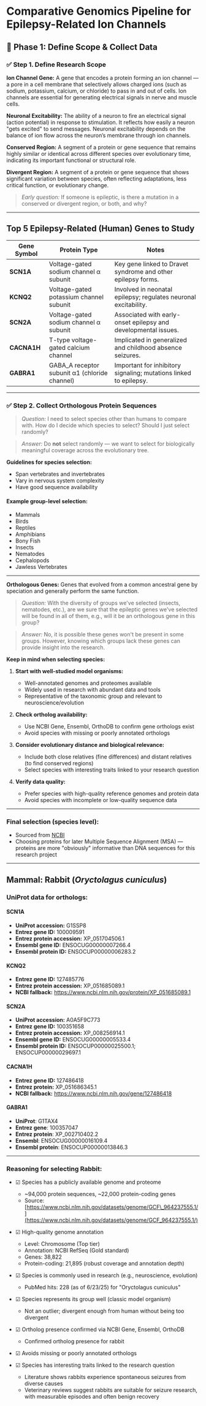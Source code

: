 # Comparative Genomics Pipeline for Epilepsy-Related Ion Channels

## 🧠 Phase 1: Define Scope & Collect Data

### ✅ Step 1. Define Research Scope

**Ion Channel Gene:**
A gene that encodes a protein forming an ion channel — a pore in a cell membrane that selectively allows charged ions (such as sodium, potassium, calcium, or chloride) to pass in and out of cells. Ion channels are essential for generating electrical signals in nerve and muscle cells.

**Neuronal Excitability:**
The ability of a neuron to fire an electrical signal (action potential) in response to stimulation. It reflects how easily a neuron "gets excited" to send messages. Neuronal excitability depends on the balance of ion flow across the neuron’s membrane through ion channels.

**Conserved Region:**
A segment of a protein or gene sequence that remains highly similar or identical across different species over evolutionary time, indicating its important functional or structural role.

**Divergent Region:**
A segment of a protein or gene sequence that shows significant variation between species, often reflecting adaptations, less critical function, or evolutionary change.

> *Early question:*
> If someone is epileptic, is there a mutation in a conserved or divergent region, or both, and why?

---

## Top 5 Epilepsy-Related (Human) Genes to Study

| Gene Symbol | Protein Type                                   | Notes                                                             |
| ----------- | ---------------------------------------------- | ----------------------------------------------------------------- |
| **SCN1A**   | Voltage-gated sodium channel α subunit         | Key gene linked to Dravet syndrome and other epilepsy forms.      |
| **KCNQ2**   | Voltage-gated potassium channel subunit        | Involved in neonatal epilepsy; regulates neuronal excitability.   |
| **SCN2A**   | Voltage-gated sodium channel α subunit         | Associated with early-onset epilepsy and developmental issues.    |
| **CACNA1H** | T-type voltage-gated calcium channel           | Implicated in generalized and childhood absence seizures.         |
| **GABRA1**  | GABA\_A receptor subunit α1 (chloride channel) | Important for inhibitory signaling; mutations linked to epilepsy. |

---

### ✅ Step 2. Collect Orthologous Protein Sequences

> *Question:*
> I need to select species other than humans to compare with. How do I decide which species to select? Should I just select randomly?

> *Answer:*
> Do **not** select randomly — we want to select for biologically meaningful coverage across the evolutionary tree.

**Guidelines for species selection:**

* Span vertebrates and invertebrates
* Vary in nervous system complexity
* Have good sequence availability

#### Example group-level selection:

* Mammals
* Birds
* Reptiles
* Amphibians
* Bony Fish
* Insects
* Nematodes
* Cephalopods
* Jawless Vertebrates

---

**Orthologous Genes:**
Genes that evolved from a common ancestral gene by speciation and generally perform the same function.

> *Question:*
> With the diversity of groups we've selected (insects, nematodes, etc.), are we sure that the epileptic genes we've selected will be found in all of them, e.g., will it be an orthologous gene in this group?

> *Answer:*
> No, it is possible these genes won't be present in some groups. However, knowing which groups lack these genes can provide insight into the research.

**Keep in mind when selecting species:**

1. **Start with well-studied model organisms:**

   * Well-annotated genomes and proteomes available
   * Widely used in research with abundant data and tools
   * Representative of the taxonomic group and relevant to neuroscience/evolution

2. **Check ortholog availability:**

   * Use NCBI Gene, Ensembl, OrthoDB to confirm gene orthologs exist
   * Avoid species with missing or poorly annotated orthologs

3. **Consider evolutionary distance and biological relevance:**

   * Include both close relatives (fine differences) and distant relatives (to find conserved regions)
   * Select species with interesting traits linked to your research question

4. **Verify data quality:**

   * Prefer species with high-quality reference genomes and protein data
   * Avoid species with incomplete or low-quality sequence data

---

### Final selection (species level):

* Sourced from [NCBI](https://www.ncbi.nlm.nih.gov/)
* Choosing proteins for later Multiple Sequence Alignment (MSA) — proteins are more "obviously" informative than DNA sequences for this research project

---

## Mammal: Rabbit (*Oryctolagus cuniculus*)

### UniProt data for orthologs:

#### SCN1A

* **UniProt accession:** G1SSP8
* **Entrez gene ID:** 100009591
* **Entrez protein accession:** XP\_051704506.1
* **Ensembl gene ID:** ENSOCUG00000007266.4
* **Ensembl protein ID:** ENSOCUP00000006283.2

#### KCNQ2

* **Entrez gene ID:** 127485776
* **Entrez protein accession:** XP\_051685089.1
* **NCBI fallback:** https://www.ncbi.nlm.nih.gov/protein/XP_051685089.1 

#### SCN2A

* **UniProt accession:** A0A5F9C773
* **Entrez gene ID:** 100351658
* **Entrez protein accession:** XP\_008256914.1
* **Ensembl gene ID:** ENSOCUG00000005533.4
* **Ensembl protein ID:** ENSOCUP00000025500.1; ENSOCUP00000029697.1

#### CACNA1H

* **Entrez gene ID:** 127486418
* **Entrez protein:** XP_051686345.1
* **NCBI fallback:** https://www.ncbi.nlm.nih.gov/gene/127486418

#### GABRA1

* **UniProt**: G1TAX4
* **Entrez gene**: 100357047
* **Entrez protein**: XP_002710402.2
* **Ensembl**: ENSOCUG00000016109.4
* **Ensembl protein**: ENSOCUP00000013846.3

---

### Reasoning for selecting Rabbit:

* ☑ Species has a publicly available genome and proteome

  * \~94,000 protein sequences, \~22,000 protein-coding genes
  * Source: [https://www.ncbi.nlm.nih.gov/datasets/genome/GCF\_964237555.1/](https://www.ncbi.nlm.nih.gov/datasets/genome/GCF_964237555.1/)
* ☑ High-quality genome annotation

  * Level: Chromosome (Top tier)
  * Annotation: NCBI RefSeq (Gold standard)
  * Genes: 38,822
  * Protein-coding: 21,895 (robust coverage and annotation depth)
* ☑ Species is commonly used in research (e.g., neuroscience, evolution)

  * PubMed hits: 228 (as of 6/23/25) for "Oryctolagus cuniculus"
* ☑ Species represents its group well (classic model organism)

  * Not an outlier; divergent enough from human without being too divergent
* ☑ Ortholog presence confirmed via NCBI Gene, Ensembl, OrthoDB

  * Confirmed ortholog presence for rabbit
* ☑ Avoids missing or poorly annotated orthologs
* ☑ Species has interesting traits linked to the research question

  * Literature shows rabbits experience spontaneous seizures from diverse causes
  * Veterinary reviews suggest rabbits are suitable for seizure research, with measurable episodes and often benign recovery
